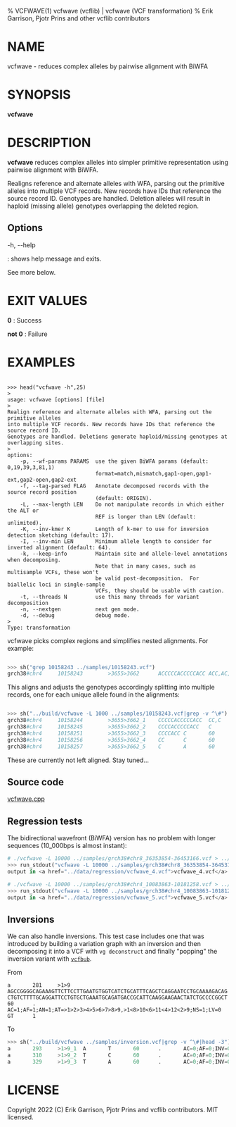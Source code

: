 % VCFWAVE(1) vcfwave (vcflib) | vcfwave (VCF transformation)
% Erik Garrison, Pjotr Prins and other vcflib contributors

# NAME

vcfwave - reduces complex alleles by pairwise alignment with BiWFA

# SYNOPSIS

**vcfwave**

# DESCRIPTION

**vcfwave** reduces complex alleles into simpler primitive representation using pairwise
alignment with BiWFA.

Realigns reference and alternate alleles with WFA, parsing out the primitive alleles
into multiple VCF records. New records have IDs that reference the source record ID.
Genotypes are handled. Deletion alleles will result in haploid (missing allele) genotypes
overlapping the deleted region.

## Options

-h, --help

: shows help message and exits.

See more below.

# EXIT VALUES

**0**
: Success

**not 0**
: Failure

# EXAMPLES


<!--

    >>> from pytest.rtest import run_stdout, head, cat, sh

-->

```

>>> head("vcfwave -h",25)
>
usage: vcfwave [options] [file]
>
Realign reference and alternate alleles with WFA, parsing out the primitive alleles
into multiple VCF records. New records have IDs that reference the source record ID.
Genotypes are handled. Deletions generate haploid/missing genotypes at overlapping sites.
>
options:
    -p, --wf-params PARAMS  use the given BiWFA params (default: 0,19,39,3,81,1)
                            format=match,mismatch,gap1-open,gap1-ext,gap2-open,gap2-ext
    -f, --tag-parsed FLAG   Annotate decomposed records with the source record position
                            (default: ORIGIN).
    -L, --max-length LEN    Do not manipulate records in which either the ALT or
                            REF is longer than LEN (default: unlimited).
    -K, --inv-kmer K        Length of k-mer to use for inversion detection sketching (default: 17).
    -I, --inv-min LEN       Minimum allele length to consider for inverted alignment (default: 64).
    -k, --keep-info         Maintain site and allele-level annotations when decomposing.
                            Note that in many cases, such as multisample VCFs, these won't
                            be valid post-decomposition.  For biallelic loci in single-sample
                            VCFs, they should be usable with caution.
    -t, --threads N         use this many threads for variant decomposition
    -n, --nextgen           next gen mode.
    -d, --debug             debug mode.
>
Type: transformation

```

vcfwave picks complex regions and simplifies nested alignments. For example:

```python

>>> sh("grep 10158243 ../samples/10158243.vcf")
grch38#chr4     10158243        >3655>3662      ACCCCCACCCCCACC ACC,AC,ACCCCCACCCCCAC,ACCCCCACC,ACA     60      .       AC=64,3,2,3,1;AF=0.719101,0.0337079,0.0224719,0.0337079,0.011236;AN=89;AT=>3655>3656>3657>3658>3659>3660>3662,>3655>3656>3660>3662,>3655>3660>3662,>3655>3656>3657>3658>3660>3662,>3655>3656>3657>3660>3662,>3655>3656>3661>3662;NS=45;LV=0     GT      0|0     1|1     1|1     1|0     5|1     0|4     0|1     0|1     1|1     1|1     1|1     1|1     1|1     1|1     1|1     4|3     1|1     1|1     1|1     1|0     1|0     1|0     1|0     1|1     1|1     1|4     1|1     1|1     3|0     1|0     1|1     0|1     1|1     1|1     2|1     1|2     1|1     1|1     0|1     1|1     1|1     1|0     1|2     1|1     0

```

This aligns and adjusts the genotypes accordingly splitting into multiple records, one for each unique allele found in the alignments:

```python

>>> sh("../build/vcfwave -L 1000 ../samples/10158243.vcf|grep -v ^\#")
grch38#chr4     10158244        >3655>3662_1    CCCCCACCCCCACC  CC,C    60      .       AC=1,3;AF=0.011236,0.0337079;INV=0,0;LEN=12,13;ORIGIN=grch38#chr4:10158243,grch38#chr4:10158243;TYPE=del,del    GT      0|0   0|0      0|0     0|0     1|0     0|0     0|0     0|0     0|0     0|0     0|0     0|0     0|0     0|0     0|0     0|0     0|0     0|0     0|0     0|0     0|0     0|0     0|0     0|0     0|0     0|0     0|0     0|0   0|0      0|0     0|0     0|0     0|0     0|0     2|0     0|2     0|0     0|0     0|0     0|0     0|0     0|0     0|2     0|0     0
grch38#chr4     10158245        >3655>3662_2    CCCCACCCCCACC   C       60      .       AC=64;AF=0.719101;INV=0;LEN=12;ORIGIN=grch38#chr4:10158243;TYPE=del     GT      0|0     1|1     1|1     1|0     .|1     0|0   0|1      0|1     1|1     1|1     1|1     1|1     1|1     1|1     1|1     0|0     1|1     1|1     1|1     1|0     1|0     1|0     1|0     1|1     1|1     1|0     1|1     1|1     0|0     1|0     1|1     0|1     1|1   1|1      .|1     1|.     1|1     1|1     0|1     1|1     1|1     1|0     1|.     1|1     0
grch38#chr4     10158251        >3655>3662_3    CCCCACC C       60      .       AC=3;AF=0.0337079;INV=0;LEN=6;ORIGIN=grch38#chr4:10158243;TYPE=del      GT      0|0     .|.     .|.     .|0     .|.     0|1     0|.   0|.      .|.     .|.     .|.     .|.     .|.     .|.     .|.     1|0     .|.     .|.     .|.     .|0     .|0     .|0     .|0     .|.     .|.     .|1     .|.     .|.     0|0     .|0     .|.     0|.     .|.     .|.   .|.      .|.     .|.     .|.     0|.     .|.     .|.     .|0     .|.     .|.     0
grch38#chr4     10158256        >3655>3662_4    CC      C       60      .       AC=2;AF=0.0224719;INV=0;LEN=1;ORIGIN=grch38#chr4:10158243;TYPE=del      GT      0|0     .|.     .|.     .|0     .|.     0|.     0|.   0|.      .|.     .|.     .|.     .|.     .|.     .|.     .|.     .|1     .|.     .|.     .|.     .|0     .|0     .|0     .|0     .|.     .|.     .|.     .|.     .|.     1|0     .|0     .|.     0|.     .|.     .|.   .|.      .|.     .|.     .|.     0|.     .|.     .|.     .|0     .|.     .|.     0
grch38#chr4     10158257        >3655>3662_5    C       A       60      .       AC=1;AF=0.011236;INV=0;LEN=1;ORIGIN=grch38#chr4:10158243;TYPE=snp       GT      0|0     .|.     .|.     .|0     .|.     0|.     0|.   0|.      .|.     .|.     .|.     .|.     .|.     .|.     .|.     .|.     .|.     .|.     .|.     .|0     .|0     .|0     .|0     .|.     .|.     .|.     .|.     .|.     .|0     .|0     .|.     0|.     .|.     .|.   .|.      .|.     .|.     .|.     0|.     .|.     .|.     .|0     .|.     .|.     0

```

These are currently not left aligned. Stay tuned...


## Source code

[vcfwave.cpp](../../src/vcfwave.cpp)

## Regression tests

The bidirectional wavefront (BiWFA) version has no problem with longer sequences (10_000bps is almost instant):

```python
# ./vcfwave -L 10000 ../samples/grch38#chr8_36353854-36453166.vcf > ../test/data/regression/vcfwave_4.vcf
>>> run_stdout("vcfwave -L 10000 ../samples/grch38#chr8_36353854-36453166.vcf", ext="vcf")
output in <a href="../data/regression/vcfwave_4.vcf">vcfwave_4.vcf</a>

# ./vcfwave -L 10000 ../samples/grch38#chr4_10083863-10181258.vcf > ../test/data/regression/vcfwave_5.vcf
>>> run_stdout("vcfwave -L 10000 ../samples/grch38#chr4_10083863-10181258.vcf", ext="vcf")
output in <a href="../data/regression/vcfwave_5.vcf">vcfwave_5.vcf</a>

```

## Inversions

We can also handle inversions.
This test case includes one that was introduced by building a variation graph with an inversion and then decomposing it into a VCF with `vg deconstruct` and finally "popping" the inversion variant with [`vcfbub`](https://github.com/pangenome/vcfbub).

From

```
a       281     >1>9    AGCCGGGGCAGAAAGTTCTTCCTTGAATGTGGTCATCTGCATTTCAGCTCAGGAATCCTGCAAAAGACAG  CTGTCTTTTGCAGGATTCCTGTGCTGAAATGCAGATGACCGCATTCAAGGAAGAACTATCTGCCCCGGCT     60      .       AC=1;AF=1;AN=1;AT=>1>2>3>4>5>6>7>8>9,>1<8>10<6>11<4>12<2>9;NS=1;LV=0       GT      1
```

To

```python
>>> sh("../build/vcfwave ../samples/inversion.vcf|grep -v ^\#|head -3")
a       293     >1>9_1  A       T       60      .       AC=0;AF=0;INV=0;LEN=1;ORIGIN=a:281;TYPE=snp     GT      1
a       310     >1>9_2  T       C       60      .       AC=0;AF=0;INV=0;LEN=1;ORIGIN=a:281;TYPE=snp     GT      1
a       329     >1>9_3  T       A       60      .       AC=0;AF=0;INV=0;LEN=1;ORIGIN=a:281;TYPE=snp     GT      1

```


# LICENSE

Copyright 2022 (C) Erik Garrison, Pjotr Prins and vcflib contributors. MIT licensed.
